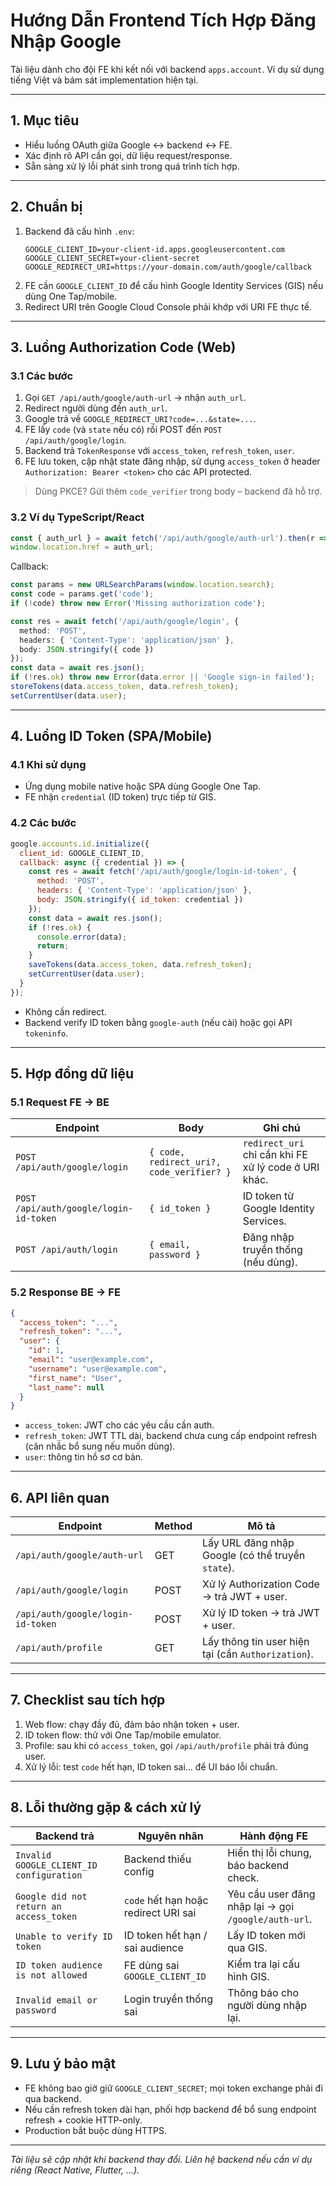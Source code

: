 ﻿# Hướng Dẫn Frontend Tích Hợp Đăng Nhập Google

Tài liệu dành cho đội FE khi kết nối với backend `apps.account`. Ví dụ sử dụng tiếng Việt và bám sát implementation hiện tại.

---

## 1. Mục tiêu
- Hiểu luồng OAuth giữa Google ↔ backend ↔ FE.
- Xác định rõ API cần gọi, dữ liệu request/response.
- Sẵn sàng xử lý lỗi phát sinh trong quá trình tích hợp.

---

## 2. Chuẩn bị
1. Backend đã cấu hình `.env`:
   ```env
   GOOGLE_CLIENT_ID=your-client-id.apps.googleusercontent.com
   GOOGLE_CLIENT_SECRET=your-client-secret
   GOOGLE_REDIRECT_URI=https://your-domain.com/auth/google/callback
   ```
2. FE cần `GOOGLE_CLIENT_ID` để cấu hình Google Identity Services (GIS) nếu dùng One Tap/mobile.
3. Redirect URI trên Google Cloud Console phải khớp với URI FE thực tế.

---

## 3. Luồng Authorization Code (Web)
### 3.1 Các bước
1. Gọi `GET /api/auth/google/auth-url` → nhận `auth_url`.
2. Redirect người dùng đến `auth_url`.
3. Google trả về `GOOGLE_REDIRECT_URI?code=...&state=...`.
4. FE lấy `code` (và `state` nếu có) rồi POST đến `POST /api/auth/google/login`.
5. Backend trả `TokenResponse` với `access_token`, `refresh_token`, `user`.
6. FE lưu token, cập nhật state đăng nhập, sử dụng `access_token` ở header `Authorization: Bearer <token>` cho các API protected.

> Dùng PKCE? Gửi thêm `code_verifier` trong body – backend đã hỗ trợ.

### 3.2 Ví dụ TypeScript/React
```ts
const { auth_url } = await fetch('/api/auth/google/auth-url').then(r => r.json());
window.location.href = auth_url;
```
Callback:
```ts
const params = new URLSearchParams(window.location.search);
const code = params.get('code');
if (!code) throw new Error('Missing authorization code');

const res = await fetch('/api/auth/google/login', {
  method: 'POST',
  headers: { 'Content-Type': 'application/json' },
  body: JSON.stringify({ code })
});
const data = await res.json();
if (!res.ok) throw new Error(data.error || 'Google sign-in failed');
storeTokens(data.access_token, data.refresh_token);
setCurrentUser(data.user);
```

---

## 4. Luồng ID Token (SPA/Mobile)
### 4.1 Khi sử dụng
- Ứng dụng mobile native hoặc SPA dùng Google One Tap.
- FE nhận `credential` (ID token) trực tiếp từ GIS.

### 4.2 Các bước
```js
google.accounts.id.initialize({
  client_id: GOOGLE_CLIENT_ID,
  callback: async ({ credential }) => {
    const res = await fetch('/api/auth/google/login-id-token', {
      method: 'POST',
      headers: { 'Content-Type': 'application/json' },
      body: JSON.stringify({ id_token: credential })
    });
    const data = await res.json();
    if (!res.ok) {
      console.error(data);
      return;
    }
    saveTokens(data.access_token, data.refresh_token);
    setCurrentUser(data.user);
  }
});
```
- Không cần redirect.
- Backend verify ID token bằng `google-auth` (nếu cài) hoặc gọi API `tokeninfo`.

---

## 5. Hợp đồng dữ liệu
### 5.1 Request FE → BE
| Endpoint | Body | Ghi chú |
|----------|------|---------|
| `POST /api/auth/google/login` | `{ code, redirect_uri?, code_verifier? }` | `redirect_uri` chỉ cần khi FE xử lý code ở URI khác. |
| `POST /api/auth/google/login-id-token` | `{ id_token }` | ID token từ Google Identity Services. |
| `POST /api/auth/login` | `{ email, password }` | Đăng nhập truyền thống (nếu dùng). |

### 5.2 Response BE → FE
```json
{
  "access_token": "...",
  "refresh_token": "...",
  "user": {
    "id": 1,
    "email": "user@example.com",
    "username": "user@example.com",
    "first_name": "User",
    "last_name": null
  }
}
```
- `access_token`: JWT cho các yêu cầu cần auth.
- `refresh_token`: JWT TTL dài, backend chưa cung cấp endpoint refresh (cân nhắc bổ sung nếu muốn dùng).
- `user`: thông tin hồ sơ cơ bản.

---

## 6. API liên quan
| Endpoint | Method | Mô tả |
|----------|--------|-------|
| `/api/auth/google/auth-url` | GET | Lấy URL đăng nhập Google (có thể truyền `state`). |
| `/api/auth/google/login` | POST | Xử lý Authorization Code → trả JWT + user. |
| `/api/auth/google/login-id-token` | POST | Xử lý ID token → trả JWT + user. |
| `/api/auth/profile` | GET | Lấy thông tin user hiện tại (cần `Authorization`). |

---

## 7. Checklist sau tích hợp
1. Web flow: chạy đầy đủ, đảm bảo nhận token + user.
2. ID token flow: thử với One Tap/mobile emulator.
3. Profile: sau khi có `access_token`, gọi `/api/auth/profile` phải trả đúng user.
4. Xử lý lỗi: test `code` hết hạn, ID token sai… để UI báo lỗi chuẩn.

---

## 8. Lỗi thường gặp & cách xử lý
| Backend trả | Nguyên nhân | Hành động FE |
|-------------|-------------|---------------|
| `Invalid GOOGLE_CLIENT_ID configuration` | Backend thiếu config | Hiển thị lỗi chung, báo backend check. |
| `Google did not return an access_token` | `code` hết hạn hoặc redirect URI sai | Yêu cầu user đăng nhập lại → gọi `/google/auth-url`. |
| `Unable to verify ID token` | ID token hết hạn / sai audience | Lấy ID token mới qua GIS. |
| `ID token audience is not allowed` | FE dùng sai `GOOGLE_CLIENT_ID` | Kiểm tra lại cấu hình GIS. |
| `Invalid email or password` | Login truyền thống sai | Thông báo cho người dùng nhập lại. |

---

## 9. Lưu ý bảo mật
- FE không bao giờ giữ `GOOGLE_CLIENT_SECRET`; mọi token exchange phải đi qua backend.
- Nếu cần refresh token dài hạn, phối hợp backend để bổ sung endpoint refresh + cookie HTTP-only.
- Production bắt buộc dùng HTTPS.

---

_Tài liệu sẽ cập nhật khi backend thay đổi. Liên hệ backend nếu cần ví dụ riêng (React Native, Flutter, ...)._ 
